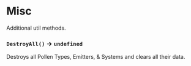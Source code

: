 # Misc

Additional util methods.

### `DestroyAll()` → `undefined`
Destroys all Pollen Types, Emitters, & Systems and clears all their data.